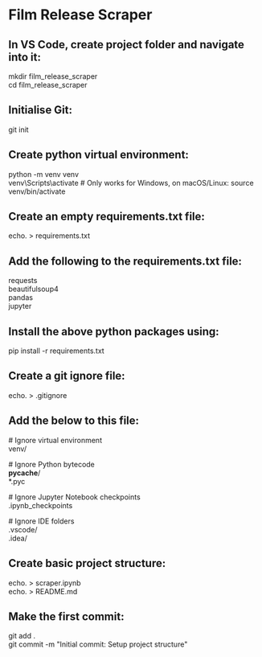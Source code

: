 # Film Release Scraper

## In VS Code, create project folder and navigate into it:  
mkdir film_release_scraper  
cd film_release_scraper  
  
## Initialise Git:  
git init  
  
## Create python virtual environment:  
python -m venv venv  
venv\Scripts\activate  # Only works for Windows, on macOS/Linux: source venv/bin/activate  
  
## Create an empty requirements.txt file:  
echo. > requirements.txt  
  
## Add the following to the requirements.txt file:  
requests  
beautifulsoup4  
pandas  
jupyter  
  
## Install the above python packages using:  
pip install -r requirements.txt  
  
## Create a git ignore file:  
echo.  > .gitignore  
  
## Add the below to this file:  
\# Ignore virtual environment  
venv/  
  
\# Ignore Python bytecode  
__pycache__/  
*.pyc  
  
\# Ignore Jupyter Notebook checkpoints  
.ipynb_checkpoints  
  
\# Ignore IDE folders  
.vscode/  
.idea/  
  
## Create basic project structure:  
echo. > scraper.ipynb  
echo. > README.md  
  
## Make the first commit:  
git add .  
git commit -m "Initial commit: Setup project structure"  